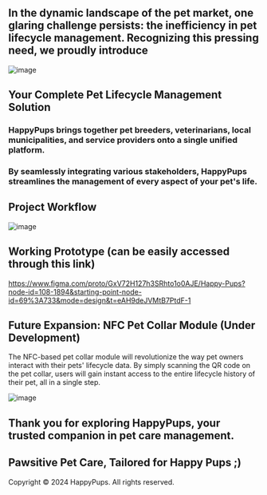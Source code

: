 ## In the dynamic landscape of the pet market, one glaring challenge persists: the inefficiency in pet lifecycle management. Recognizing this pressing need, we proudly introduce 



![image](https://github.com/ananyeah30/happyPups/assets/97330172/9abff27e-b7ef-449c-a787-598c6e7b8649)



## Your Complete Pet Lifecycle Management Solution




### HappyPups brings together pet breeders, veterinarians, local municipalities, and service providers onto a single unified platform. 
### By seamlessly integrating various stakeholders, HappyPups streamlines the management of every aspect of your pet's life.




## Project Workflow
![image](https://github.com/ananyeah30/happyPups/assets/97330172/cfd95ad4-ba86-4775-a766-17f81e0c2c69)



## Working Prototype (can be easily accessed through this link)
https://www.figma.com/proto/GxV72H127h3SRhto1o0AJE/Happy-Pups?node-id=108-1894&starting-point-node-id=69%3A733&mode=design&t=eAH9deJVMtB7PtdF-1



## Future Expansion: NFC Pet Collar Module (Under Development)
The NFC-based pet collar module will revolutionize the way pet owners interact with their pets' lifecycle data. 
By simply scanning the QR code on the pet collar, users will gain instant access to the entire lifecycle history of their pet, all in a single step. 


![image](https://github.com/ananyeah30/happyPups/assets/97330172/1ca89755-c524-4720-88ac-10a24b809211)



## Thank you for exploring HappyPups, your trusted companion in pet care management.
## Pawsitive Pet Care, Tailored for Happy Pups ;)
Copyright © 2024 HappyPups. All rights reserved.


